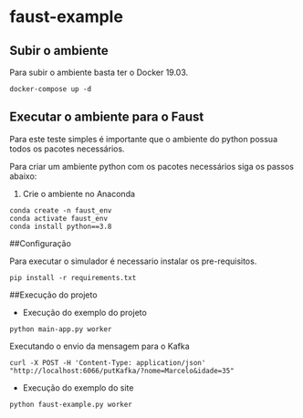 # faust-example
## Subir o ambiente

Para subir o ambiente basta ter o Docker 19.03.

```
docker-compose up -d
```

## Executar o ambiente para o Faust

Para este teste simples é importante que o ambiente do python possua todos os pacotes necessários.

Para criar um ambiente python com os pacotes necessários siga os passos abaixo:

1. Crie o ambiente no Anaconda

```
conda create -n faust_env
conda activate faust_env
conda install python==3.8
```

##Configuração

Para executar o simulador é necessario instalar os pre-requisitos.

```
pip install -r requirements.txt
```

##Execução do projeto

- Execução do exemplo do projeto

```
python main-app.py worker
```

Executando o envio da mensagem para o Kafka
```
curl -X POST -H 'Content-Type: application/json' "http://localhost:6066/putKafka/?nome=Marcelo&idade=35"
```

- Execução do exemplo do site
```
python faust-example.py worker
```